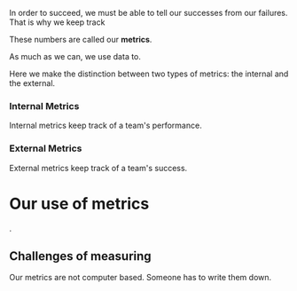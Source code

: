 


In order to succeed, we must be able to tell our successes from our failures. That is why we keep track

These numbers are called our **metrics**.

As much as we can, we use data to.

Here we make the distinction between two types of metrics: the internal and the external.

### Internal Metrics

Internal metrics keep track of a team's performance.

### External Metrics

External metrics keep track of a team's success.

# Our use of metrics

.

## Challenges of measuring

Our metrics are not computer based. Someone has to write them down.
